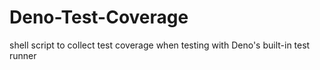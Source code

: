 # Deno-Test-Coverage
shell script to collect test coverage when testing with Deno's built-in test runner
